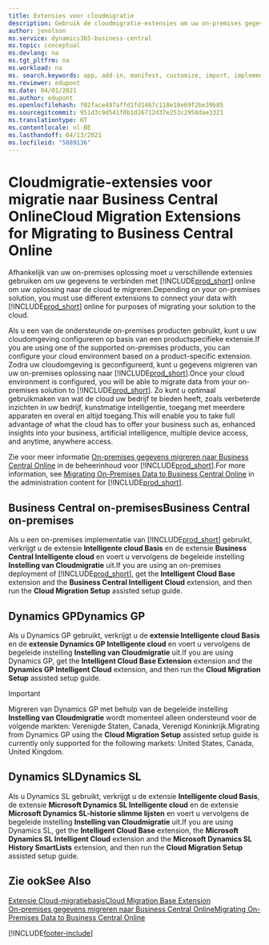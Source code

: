 ```yaml
---
title: Extensies voor cloudmigratie
description: Gebruik de cloudmigratie-extensies om uw on-premises gegevens naar Business Central online te migreren. Deze extensies verplaatsen uw on-premises gegevens naar de cloud, zodat u Business Central online kunt gebruiken met uw bestaande gegevens.
author: jenolson
ms.service: dynamics365-business-central
ms.topic: conceptual
ms.devlang: na
ms.tgt_pltfrm: na
ms.workload: na
ms. search.keywords: app, add-in, manifest, customize, import, implement
ms.reviewer: edupont
ms.date: 04/01/2021
ms.author: edupont
ms.openlocfilehash: f02face497affd1fd1467c118e10e69f2be39b85
ms.sourcegitcommit: 951d3c9d541f0b1d26712d37e253c2958dae3321
ms.translationtype: HT
ms.contentlocale: nl-BE
ms.lasthandoff: 04/13/2021
ms.locfileid: "5889136"
---
```

# <a name="cloud-migration-extensions-for-migrating-to-business-central-online"></a><span data-ttu-id="e4704-104">Cloudmigratie-extensies voor migratie naar Business Central Online</span><span class="sxs-lookup"><span data-stu-id="e4704-104">Cloud Migration Extensions for Migrating to Business Central Online</span></span>

<span data-ttu-id="e4704-105">Afhankelijk van uw on-premises oplossing moet u verschillende extensies gebruiken om uw gegevens te verbinden met [!INCLUDE[prod_short](includes/prod_short.md)] online om uw oplossing naar de cloud te migreren.</span><span class="sxs-lookup"><span data-stu-id="e4704-105">Depending on your on-premises solution, you must use different extensions to connect your data with [!INCLUDE[prod_short](includes/prod_short.md)] online for purposes of migrating your solution to the cloud.</span></span>  

<span data-ttu-id="e4704-106">Als u een van de ondersteunde on-premises producten gebruikt, kunt u uw cloudomgeving configureren op basis van een productspecifieke extensie.</span><span class="sxs-lookup"><span data-stu-id="e4704-106">If you are using one of the supported on-premises products, you can configure your cloud environment based on a product-specific extension.</span></span> <span data-ttu-id="e4704-107">Zodra uw cloudomgeving is geconfigureerd, kunt u gegevens migreren van uw on-premises oplossing naar [!INCLUDE[prod_short](includes/prod_short.md)].</span><span class="sxs-lookup"><span data-stu-id="e4704-107">Once your cloud environment is configured, you will be able to migrate data from your on-premises solution to [!INCLUDE[prod_short](includes/prod_short.md)].</span></span> <span data-ttu-id="e4704-108">Zo kunt u optimaal gebruikmaken van wat de cloud uw bedrijf te bieden heeft, zoals verbeterde inzichten in uw bedrijf, kunstmatige intelligentie, toegang met meerdere apparaten en overal en altijd toegang.</span><span class="sxs-lookup"><span data-stu-id="e4704-108">This will enable you to take full advantage of what the cloud has to offer your business such as, enhanced insights into your business, artificial intelligence, multiple device access, and anytime, anywhere access.</span></span>  

<span data-ttu-id="e4704-109">Zie voor meer informatie [On-premises gegevens migreren naar Business Central Online](/dynamics365/business-central/dev-itpro/administration/migrate-data) in de beheerinhoud voor [!INCLUDE[prod_short](includes/prod_short.md)].</span><span class="sxs-lookup"><span data-stu-id="e4704-109">For more information, see [Migrating On-Premises Data to Business Central Online](/dynamics365/business-central/dev-itpro/administration/migrate-data) in the administration content for [!INCLUDE[prod_short](includes/prod_short.md)].</span></span>  

## <a name="business-central-on-premises"></a><span data-ttu-id="e4704-110">Business Central on-premises</span><span class="sxs-lookup"><span data-stu-id="e4704-110">Business Central on-premises</span></span>

<span data-ttu-id="e4704-111">Als u een on-premises implementatie van [!INCLUDE[prod_short](includes/prod_short.md)] gebruikt, verkrijgt u de extensie **Intelligente cloud Basis** en de extensie **Business Central Intelligente cloud** en voert u vervolgens de begeleide instelling **Instelling van Cloudmigratie** uit.</span><span class="sxs-lookup"><span data-stu-id="e4704-111">If you are using an on-premises deployment of [!INCLUDE[prod_short](includes/prod_short.md)], get the **Intelligent Cloud Base** extension and the **Business Central Intelligent Cloud** extension, and then run the **Cloud Migration Setup** assisted setup guide.</span></span>  

## <a name="dynamics-gp"></a><span data-ttu-id="e4704-112">Dynamics GP</span><span class="sxs-lookup"><span data-stu-id="e4704-112">Dynamics GP</span></span>

<span data-ttu-id="e4704-113">Als u Dynamics GP gebruikt, verkrijgt u de **extensie Intelligente cloud Basis** en de **extensie Dynamics GP Intelligente cloud** en voert u vervolgens de begeleide instelling **Instelling van Cloudmigratie** uit.</span><span class="sxs-lookup"><span data-stu-id="e4704-113">If you are using Dynamics GP,  get the **Intelligent Cloud Base Extension** extension and the **Dynamics GP Intelligent Cloud** extension, and then run the **Cloud Migration Setup** assisted setup guide.</span></span>  

> [!IMPORTANT]
> <span data-ttu-id="e4704-114">Migreren van Dynamics GP met behulp van de begeleide instelling **Instelling van Cloudmigratie** wordt momenteel alleen ondersteund voor de volgende markten: Verenigde Staten, Canada, Verenigd Koninkrijk.</span><span class="sxs-lookup"><span data-stu-id="e4704-114">Migrating from Dynamics GP using the **Cloud Migration Setup** assisted setup guide is currently only supported for the following markets: United States, Canada, United Kingdom.</span></span>

## <a name="dynamics-sl"></a><span data-ttu-id="e4704-115">Dynamics SL</span><span class="sxs-lookup"><span data-stu-id="e4704-115">Dynamics SL</span></span>

<span data-ttu-id="e4704-116">Als u Dynamics SL gebruikt, verkrijgt u de extensie **Intelligente cloud Basis**, de extensie **Microsoft Dynamics SL Intelligente cloud** en de extensie **Microsoft Dynamics SL-historie slimme lijsten** en voert u vervolgens de begeleide instelling **Instelling van Cloudmigratie** uit.</span><span class="sxs-lookup"><span data-stu-id="e4704-116">If you are using Dynamics SL, get the **Intelligent Cloud Base** extension, the **Microsoft Dynamics SL Intelligent Cloud** extension and the **Microsoft Dynamics SL History SmartLists** extension, and then run the **Cloud Migration Setup** assisted setup guide.</span></span>  

## <a name="see-also"></a><span data-ttu-id="e4704-117">Zie ook</span><span class="sxs-lookup"><span data-stu-id="e4704-117">See Also</span></span>

[<span data-ttu-id="e4704-118">Extensie Cloud-migratiebasis</span><span class="sxs-lookup"><span data-stu-id="e4704-118">Cloud Migration Base Extension</span></span>](ui-extensions-intelligent-cloud.md)  
[<span data-ttu-id="e4704-119">On-premises gegevens migreren naar Business Central Online</span><span class="sxs-lookup"><span data-stu-id="e4704-119">Migrating On-Premises Data to Business Central Online</span></span>](/dynamics365/business-central/dev-itpro/administration/migrate-data)  

[!INCLUDE[footer-include](includes/footer-banner.md)]
